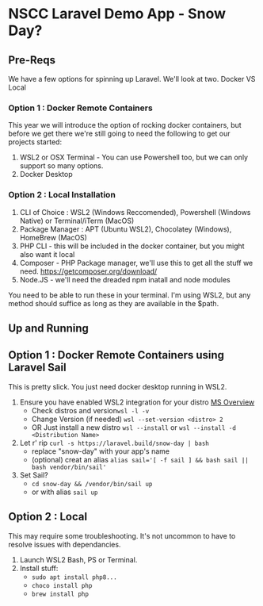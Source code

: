 # NSCC Laravel Demo App - Snow Day?

## Pre-Reqs
We have a few options for spinning up Laravel. We'll look at two. Docker VS Local

### Option 1 : Docker Remote Containers
This year we will introduce the option of rocking docker containers, but before we get there we're still going to need the following to get our projects started:

1. WSL2 or OSX Terminal - You can use Powershell too, but we can only support so many options.
2. Docker Desktop

### Option 2 : Local Installation
1. CLI of Choice : WSL2 (Windows Reccomended), Powershell (Windows Native) or Terminal/iTerm (MacOS)
2. Package Manager : APT (Ubuntu WSL2), Chocolatey (Windows), HomeBrew (MacOS)
3. PHP CLI - this will be included in the docker container, but you might also want it local
4. Composer - PHP Package manager, we'll use this to get all the stuff we need. https://getcomposer.org/download/
5. Node.JS - we'll need the dreaded npm inatall and node modules

You need to be able to run these in your terminal. I'm using WSL2, but any method should suffice as long as they are available in the $path.

## Up and Running
## Option 1 : Docker Remote Containers using Laravel Sail
This is pretty slick. You just need docker desktop running in WSL2.
1. Ensure you have enabled WSL2 integration for your distro [MS Overview](https://docs.microsoft.com/en-us/windows/wsl/tutorials/wsl-containers)
    - Check distros and version`wsl -l -v`
    - Change Version (if needed) `wsl --set-version <distro> 2`
    - OR Just install a new distro `wsl --install` or `wsl --install -d <Distribution Name>`
2. Let r' rip `curl -s https://laravel.build/snow-day | bash`
    - replace "snow-day" with your app's name
    - (optional) creat an alias `alias sail='[ -f sail ] && bash sail || bash vendor/bin/sail'`
3. Set Sail?
    - `cd snow-day && /vendor/bin/sail up` 
    - or with alias `sail up`

## Option 2 : Local
This may require some troubleshooting. It's not uncommon to have to resolve issues with dependancies.

1. Launch WSL2 Bash, PS or Terminal.
2. Install stuff:
    * `sudo apt install php8...`
    * `choco install php`
    * `brew install php`
